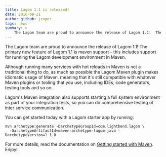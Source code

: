 ```yaml
---
title: Lagom 1.1 is released!
date: 2016-09-21
author_github: jroper
tags: news
summary: >
    The Lagom team are proud to announce the release of Lagom 1.1!  The primary new feature of Lagom 1.1 is maven support - this includes support for running the Lagom development environment in Maven.
---
```


The Lagom team are proud to announce the release of Lagom 1.1!  The primary new feature of Lagom 1.1 is maven support - this includes support for running the Lagom development environment in Maven.

Although running many services with hot reloads in Maven is not a traditional thing to do, as much as possible the Lagom Maven plugin makes idiomatic usage of Maven, meaning that it's still compatible with whatever Maven plugins or tooling that you use, including IDEs, code generators, testing tools and so on.

Lagom's Maven integration also supports starting a full system environment as part of your integration tests, so you can do comprehensive testing of inter service communication.

You can get started today with a Lagom starter app by running:

```
mvn archetype:generate -DarchetypeGroupId=com.lightbend.lagom \
  -DarchetypeArtifactId=maven-archetype-lagom-java -DarchetypeVersion=1.1.0
```

For more details, read the documentation on [Getting started with Maven](http://www.lagomframework.com/documentation/1.1.x/java/GettingStartedMaven.html).  Enjoy!
